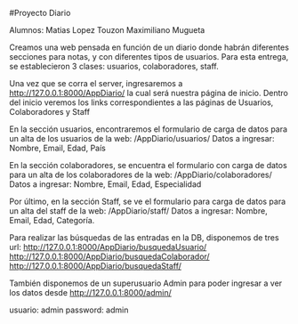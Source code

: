 #Proyecto Diario

Alumnos: Matias Lopez Touzon
         Maximiliano Mugueta
         
Creamos una web pensada en función de un diario donde habrán diferentes secciones para notas, y con diferentes tipos de usuarios.
Para esta entrega, se establecieron 3 clases: usuarios, colaboradores, staff.

Una vez que se corra el server, ingresaremos a http://127.0.0.1:8000/AppDiario/ la cual será nuestra página de inicio.
Dentro del inicio veremos los links correspondientes a las páginas de Usuarios, Colaboradores y Staff

En la sección usuarios, encontraremos el formulario de carga de datos para un alta de los usuarios de la web:
/AppDiario/usuarios/
Datos a ingresar: Nombre, Email, Edad, País

En la sección colaboradores, se encuentra el formulario con carga de datos para un alta de los colaboradores de la web:
/AppDiario/colaboradores/
Datos a ingresar: Nombre, Email, Edad, Especialidad

Por último, en la sección Staff, se ve el formulario para carga de datos para un alta del staff de la web:
/AppDiario/staff/
Datos a ingresar: Nombre, Email, Edad, Categoría.

Para realizar las búsquedas de las entradas en la DB, disponemos de tres url:
http://127.0.0.1:8000/AppDiario/busquedaUsuario/
http://127.0.0.1:8000/AppDiario/busquedaColaborador/
http://127.0.0.1:8000/AppDiario/busquedaStaff/

También disponemos de un superusuario Admin para poder ingresar a ver los datos desde
http://127.0.0.1:8000/admin/

usuario: admin
password: admin